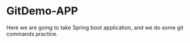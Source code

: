 # GitDemo-APP
Here we are going to take Spring boot application, and we do some git commands practice.
